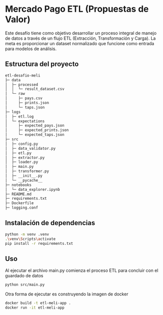 
# Mercado Pago ETL (Propuestas de Valor)
Este desafío tiene como objetivo desarrollar un proceso integral de manejo de datos a través de un flujo ETL (Extracción, Transformación y Carga). La meta es proporcionar un dataset normalizado que funcione como entrada para modelos de análisis. 

## Estructura del proyecto

```bash
etl-desafio-meli
├─ data
│  ├─ processed
│  │  └─ result_dataset.csv
│  └─ raw
│     ├─ pays.csv
│     ├─ prints.json
│     └─ taps.json
├─ logs
│  ├─ etl.log
│  └─ expectations
│     ├─ expected_pays.json
│     ├─ expected_prints.json
│     └─ expected_taps.json
├─ src
│  ├─ config.py
│  ├─ data_validator.py
│  ├─ etl.py
│  ├─ extractor.py
│  ├─ loader.py
│  ├─ main.py
│  ├─ transformer.py
│  ├─ __init__.py
│  └─ __pycache__
├─ notebooks
│  └─ data_explorer.ipynb
├─ README.md
├─ requirements.txt
├─ Dockerfile
├─ logging.conf

```

## Instalación de dependencias

```bash
python -m venv .venv
.\venv\Scripts\activate
pip install -r requirements.txt
```

## Uso

Al ejecutar el archivo main.py comienza el proceso ETL para concluir con el guardado de datos

```bash
python src/main.py
```

Otra forma de ejecutar es construyendo la imagen de docker

```bash
docker build -t etl-meli-app .
docker run -it etl-meli-app
```